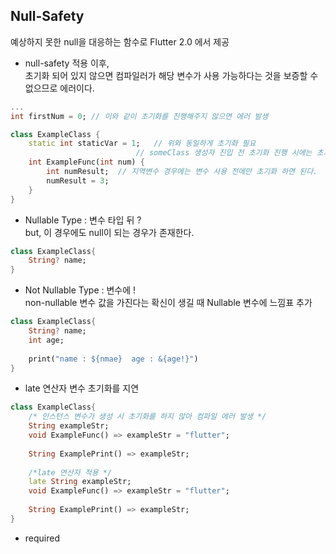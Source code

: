 ## Null-Safety   
예상하지 못한 null을 대응하는 함수로 Flutter 2.0 에서 제공   

+ null-safety 적용 이후,   
초기화 되어 있지 않으면 컴파일러가 해당 변수가 사용 가능하다는 것을 보증할 수 없으므로 에러이다.   

```dart
...
int firstNum = 0; // 이와 같이 초기화를 진행해주지 않으면 에러 발생

class ExampleClass {
	static int staticVar = 1;	// 위와 동일하게 초기화 필요 
							// someClass 생성자 진입 전 초기화 진행 시에는 초기화를 별도로 진행하지 않아도 됨.
	int ExampleFunc(int num) {
		int numResult;	// 지역변수 경우에는 변수 사용 전에만 초기화 하면 된다.
		numResult = 3; 
	}
}

```

+ Nullable Type : 변수 타입 뒤 ?   
but, 이 경우에도 null이 되는 경우가 존재한다.   

```dart 
class ExampleClass{
	String? name;
}

```
+ Not Nullable Type : 변수에 !   
non-nullable 변수 값을 가진다는 확신이 생길 때 Nullable 변수에 느낌표 추가 

```dart 
class ExampleClass{
	String? name;
	int age;
	
	print("name : ${nmae}  age : &{age!}")
}

```

+ late 연산자
변수 초기화를 지연   

```dart
class ExampleClass{
	/* 인스턴스 변수가 생성 시 초기화를 하지 않아 컴파일 에러 발생 */
	String exampleStr;
	void ExampleFunc() => exampleStr = "flutter";
	
	String ExamplePrint() => exampleStr;
	
	/*late 연산자 적용 */
	late String exampleStr;
	void ExampleFunc() => exampleStr = "flutter";
	
	String ExamplePrint() => exampleStr;
}
```
   
 + required

 